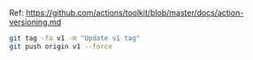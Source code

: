 Ref: https://github.com/actions/toolkit/blob/master/docs/action-versioning.md

```bash
git tag -fa v1 -m "Update v1 tag"
git push origin v1 --force
```
